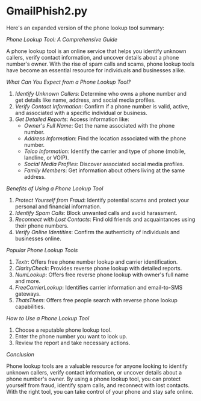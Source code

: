 # GmailPhish2.py
Here's an expanded version of the phone lookup tool summary:

*Phone Lookup Tool: A Comprehensive Guide*

A phone lookup tool is an online service that helps you identify unknown callers, verify contact information, and uncover details about a phone number's owner. With the rise of spam calls and scams, phone lookup tools have become an essential resource for individuals and businesses alike.

*What Can You Expect from a Phone Lookup Tool?*

1. *Identify Unknown Callers*: Determine who owns a phone number and get details like name, address, and social media profiles.
2. *Verify Contact Information*: Confirm if a phone number is valid, active, and associated with a specific individual or business.
3. *Get Detailed Reports*: Access information like:
    - *Owner's Full Name*: Get the name associated with the phone number.
    - *Address Information*: Find the location associated with the phone number.
    - *Telco Information*: Identify the carrier and type of phone (mobile, landline, or VOIP).
    - *Social Media Profiles*: Discover associated social media profiles.
    - *Family Members*: Get information about others living at the same address.

*Benefits of Using a Phone Lookup Tool*

1. *Protect Yourself from Fraud*: Identify potential scams and protect your personal and financial information.
2. *Identify Spam Calls*: Block unwanted calls and avoid harassment.
3. *Reconnect with Lost Contacts*: Find old friends and acquaintances using their phone numbers.
4. *Verify Online Identities*: Confirm the authenticity of individuals and businesses online.

*Popular Phone Lookup Tools*

1. *Textr*: Offers free phone number lookup and carrier identification.
2. *ClarityCheck*: Provides reverse phone lookup with detailed reports.
3. *NumLookup*: Offers free reverse phone lookup with owner's full name and more.
4. *FreeCarrierLookup*: Identifies carrier information and email-to-SMS gateways.
5. *ThatsThem*: Offers free people search with reverse phone lookup capabilities.

*How to Use a Phone Lookup Tool*

1. Choose a reputable phone lookup tool.
2. Enter the phone number you want to look up.
3. Review the report and take necessary actions.

*Conclusion*

Phone lookup tools are a valuable resource for anyone looking to identify unknown callers, verify contact information, or uncover details about a phone number's owner. By using a phone lookup tool, you can protect yourself from fraud, identify spam calls, and reconnect with lost contacts. With the right tool, you can take control of your phone and stay safe online.
